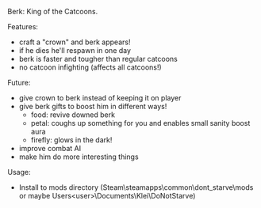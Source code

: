Berk: King of the Catcoons.

Features:
- craft a "crown" and berk appears!
- if he dies he'll respawn in one day
- berk is faster and tougher than regular catcoons
- no catcoon infighting (affects all catcoons!)

Future:
- give crown to berk instead of keeping it on player
- give berk gifts to boost him in different ways!
  - food: revive downed berk
  - petal: coughs up something for you and enables small sanity boost aura
  - firefly: glows in the dark!
- improve combat AI
- make him do more interesting things

Usage:
- Install to mods directory (Steam\steamapps\common\dont_starve\mods or maybe Users\<user>\Documents\Klei\DoNotStarve)
